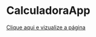 # CalculadoraApp


<a href="[file:///C:/Users/oobru/OneDrive/%C3%81rea%20de%20Trabalho/app1/index.html](https://brunokarbow.github.io/CalculadoraApp/)">Clique aqui e vizualize a página<a/>
